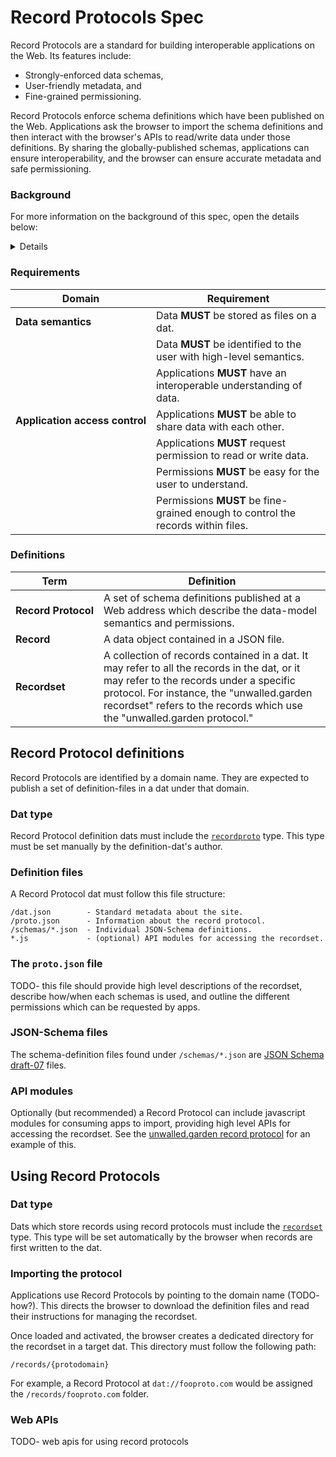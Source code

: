 # Record Protocols Spec

Record Protocols are a standard for building interoperable applications on the Web. Its features include:

 - Strongly-enforced data schemas,
 - User-friendly metadata, and
 - Fine-grained permissioning.

Record Protocols enforce schema definitions which have been published on the Web. Applications ask the browser to import the schema definitions and then interact with the browser's APIs to read/write data under those definitions. By sharing the globally-published schemas, applications can ensure interoperability, and the browser can ensure accurate metadata and safe permissioning.

### Background

For more information on the background of this spec, open the details below:

<details>

The [Dat Identities Spec](https://github.com/beakerbrowser/dat-identities-spec) establishes that:

 - Identities are dat sites
 - User data is files on the dat sites
 - The browser will provide UIs and APIs to help manage access to the identities by apps. This will include a "sign in" metaphor which provides read & write access to the data.

This spec is about a next step: data semantics.

#### The data semantics challenge

Browsers need high-level semantics in order to give the user a clear sense of what applications are doing. For example, users need to be told "This app wants to manage your Fritter contacts" rather than "This app wants write-access to /data/fritter/contacts."

This is important! Users need to understand what their applications are doing to their data and they need to be able to make informed decisions about permissions. Dat-verse apps also need to be able to share data between themselves, and that coordination is quite important. An app needs to be able to look in a dat profile and say, "Yes I understand this data, let's go!" or "No, this is foreign to me." Ideally this will happen with minimal kludge or bugginess.

#### What's wrong with files?

Files are very powerful and simple, but without metadata they aren't user-friendly. They include very little information about what they contain or what purpose they serve. They have no way to describe possible actions except at the "file" or "blob" level; you can describe access in terms of reading or writing chunks of the file, but you can't describe access in terms of modifying the objects or object-relationships it contains. For that, you really need higher level semantics.

Coordination between apps is also a big challenge. When two apps are trying to interact with the same data, you get complicated questions about trust and correctness. You have to ask: 

 - Do the apps totally understand each others' data? 
 - Is it possible a misunderstanding could create bugs? 
 - How could the shared ownership of the spec be gamed in order to attack the user? 
 - How do we coordinate changes to the schemas which naturally occur as each app matures at their own pace?
 
Historically, these kinds of questions have been answered by using standards, but standards processes can be extremely slow and irritating to developers. We want to build apps, not committees! So what's the strategy for solving cross-app coordination?

#### Could the browser do it?

In winter of 2017/18, we proposed adding high-level data semantics to the browser itself. We would create a set of standard data formats, schemas, and APIs which everybody shares. This was somewhat reminiscent of Schema.org, in that it would try to create "one entology to rule them all."

Access would be mediated by Web APIs that wrap the identity-dat's filesystem. For instance:

```js
var user = (await UserSession.fetch()).profile

await user.feed.list()
await user.feed.post({text: 'Hello world!'})

await user.friends.follow('dat://bob.com')

await user.photoAlbums.list()
await user.photoAlbums.create()
// etc
```

Because the browser managed the semantics, this solution made it very easy to explain to the user what apps are trying to do. If the app wanted to add photos to your photo album, it had to use the `photoAlbums` API, and the browser knew exactly what permission to ask from the user.

Perhaps unsurprisingly, this proposal got a bad reception. Developers pointed out that this would politically centralize the development of apps, because the schemas & formats would all go through the browser. It would effectively politicize everything and put the standards bodies (led by the browsers) at the helm. We thought the convenience of the builtin APIs and a focus on completeness would offset that concern, but were resoundingly told no.

After that a bad reception, I started to think about how we could maintain the good parts while solving the political centralization. What if we could describe the data semantics and permissioning in userland? That idea has ultimately led to this spec.

</details>

### Requirements

|Domain|Requirement|
|-|-|
|**Data&nbsp;semantics**|Data **MUST** be stored as files on a dat.|
||Data **MUST** be identified to the user with high-level semantics.|
||Applications **MUST** have an interoperable understanding of data.|
|**Application&nbsp;access&nbsp;control**|Applications **MUST** be able to share data with each other.|
||Applications **MUST** request permission to read or write data.|
||Permissions **MUST** be easy for the user to understand.|
||Permissions **MUST** be fine-grained enough to control the records within files.|

### Definitions

|Term|Definition|
|-|-|
|**Record&nbsp;Protocol**|A set of schema definitions published at a Web address which describe the data-model semantics and permissions.|
|**Record**|A data object contained in a JSON file.|
|**Recordset**|A collection of records contained in a dat. It may refer to all the records in the dat, or it may refer to the records under a specific protocol. For instance, the "unwalled.garden recordset" refers to the records which use the "unwalled.garden protocol."|

## Record Protocol definitions

Record Protocols are identified by a domain name. They are expected to publish a set of definition-files in a dat under that domain.

### Dat type

Record Protocol definition dats must include the [`recordproto`](https://github.com/beakerbrowser/dat-types-spec#recordproto) type. This type must be set manually by the definition-dat's author.

### Definition files

A Record Protocol dat must follow this file structure:

```
/dat.json        - Standard metadata about the site.
/proto.json      - Information about the record protocol.
/schemas/*.json  - Individual JSON-Schema definitions.
*.js             - (optional) API modules for accessing the recordset.
```

### The `proto.json` file

TODO- this file should provide high level descriptions of the recordset, describe how/when each schemas is used, and outline the different permissions which can be requested by apps.

### JSON-Schema files

The schema-definition files found under `/schemas/*.json` are [JSON Schema draft-07](https://json-schema.org) files.

### API modules

Optionally (but recommended) a Record Protocol can include javascript modules for consuming apps to import, providing high level APIs for accessing the recordset. See the [unwalled.garden record protocol](https://github.com/beakerbrowser/unwalled.garden) for an example of this.

## Using Record Protocols

### Dat type

Dats which store records using record protocols must include the [`recordset`](https://github.com/beakerbrowser/dat-types-spec#recordset) type. This type will be set automatically by the browser when records are first written to the dat.

### Importing the protocol

Applications use Record Protocols by pointing to the domain name (TODO- how?). This directs the browser to download the definition files and read their instructions for managing the recordset.

Once loaded and activated, the browser creates a dedicated directory for the recordset in a target dat. This directory must follow the following path:

```
/records/{protodomain}
```

For example, a Record Protocol at `dat://fooproto.com` would be assigned the `/records/fooproto.com` folder.

### Web APIs

TODO- web apis for using record protocols

